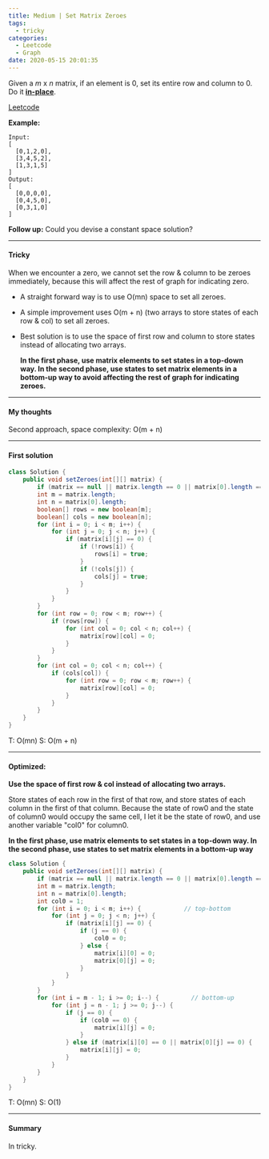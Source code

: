 ```yaml
---
title: Medium | Set Matrix Zeroes
tags:
  - tricky
categories:
  - Leetcode
  - Graph
date: 2020-05-15 20:01:35
---
```


Given a *m* x *n* matrix, if an element is 0, set its entire row and column to 0. Do it [**in-place**](https://en.wikipedia.org/wiki/In-place_algorithm).

[Leetcode](https://leetcode.com/problems/set-matrix-zeroes/)

<!--more-->

**Example:**

```
Input: 
[
  [0,1,2,0],
  [3,4,5,2],
  [1,3,1,5]
]
Output: 
[
  [0,0,0,0],
  [0,4,5,0],
  [0,3,1,0]
]
```

**Follow up:** Could you devise a constant space solution?

---

#### Tricky 

When we encounter a zero, we cannot set the row & column to be zeroes immediately, because this will affect the rest of graph for indicating zero.

* A straight forward way is to use O(mn) space to set all zeroes.

* A simple improvement uses O(m + n) (two arrays to store states of each row & col) to set all zeroes.

* Best solution is to use the space of first row and column to store states instead of allocating two arrays.

  **In the first phase, use matrix elements to set states in a top-down way. In the second phase, use states to set matrix elements in a bottom-up way to avoid affecting the rest of graph for indicating zeroes.**

---

#### My thoughts 

Second approach, space complexity: O(m + n)

---

#### First solution 

```java
class Solution {
    public void setZeroes(int[][] matrix) {
        if (matrix == null || matrix.length == 0 || matrix[0].length == 0) return;
        int m = matrix.length;
        int n = matrix[0].length;
        boolean[] rows = new boolean[m];
        boolean[] cols = new boolean[n];
        for (int i = 0; i < m; i++) {
            for (int j = 0; j < n; j++) {
                if (matrix[i][j] == 0) {
                    if (!rows[i]) {
                        rows[i] = true;
                    }
                    if (!cols[j]) {
                        cols[j] = true;
                    }
                }
            }
        }
        for (int row = 0; row < m; row++) {
            if (rows[row]) {
                for (int col = 0; col < n; col++) {
                    matrix[row][col] = 0;
                }
            }
        }
        for (int col = 0; col < n; col++) {
            if (cols[col]) {
                for (int row = 0; row < m; row++) {
                    matrix[row][col] = 0;
                }
            }
        }
    }
}
```

T: O(mn)		S: O(m + n)

---

#### Optimized: 

**Use the space of first row & col instead of allocating two arrays.**

Store states of each row in the first of that row, and store states of each column in the first of that column. Because the state of row0 and the state of column0 would occupy the same cell, I let it be the state of row0, and use another variable "col0" for column0. 

**In the first phase, use matrix elements to set states in a top-down way. In the second phase, use states to set matrix elements in a bottom-up way**

```java
class Solution {
    public void setZeroes(int[][] matrix) {
        if (matrix == null || matrix.length == 0 || matrix[0].length == 0) return;
        int m = matrix.length;
        int n = matrix[0].length;
        int col0 = 1;
        for (int i = 0; i < m; i++) {            // top-bottom
            for (int j = 0; j < n; j++) {
                if (matrix[i][j] == 0) {
                    if (j == 0) {
                        col0 = 0;
                    } else {
                        matrix[i][0] = 0;
                        matrix[0][j] = 0;
                    }
                }
            }
        }
        for (int i = m - 1; i >= 0; i--) {         // bottom-up
            for (int j = n - 1; j >= 0; j--) {
                if (j == 0) {
                    if (col0 == 0) {
                        matrix[i][j] = 0;
                    }
                } else if (matrix[i][0] == 0 || matrix[0][j] == 0) {
                    matrix[i][j] = 0;
                }
            }
        }
    }
}
```

T: O(mn)		S: O(1)

---

#### Summary 

In tricky.